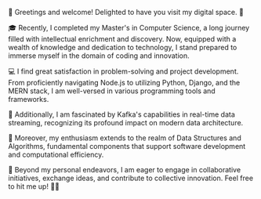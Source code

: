 👋 Greetings and welcome! Delighted to have you visit my digital space. 🚀

🎓 Recently, I completed my Master's in Computer Science, a long journey filled with intellectual enrichment and discovery. Now, equipped with a wealth of knowledge and dedication to technology, I stand prepared to immerse myself in the domain of coding and innovation.

💻 I find great satisfaction in problem-solving and project development. From proficiently navigating Node.js to utilizing Python, Django, and the MERN stack, I am well-versed in various programming tools and frameworks.

🚀 Additionally, I am fascinated by Kafka's capabilities in real-time data streaming, recognizing its profound impact on modern data architecture. 

🧠 Moreover, my enthusiasm extends to the realm of Data Structures and Algorithms, fundamental components that support software development and computational efficiency.

🌟 Beyond my personal endeavors, I am eager to engage in collaborative initiatives, exchange ideas, and contribute to collective innovation. Feel free to hit me up! 🚀✨


